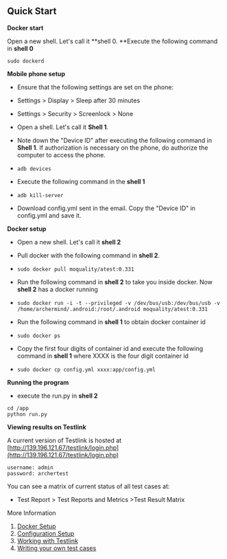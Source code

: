 ## Quick Start

**Docker start**

Open a new shell. Let's call it **shell 0. **Execute the following command in **shell 0**

```
sudo dockerd
```

**Mobile phone setup**

* Ensure that the following settings are set on the phone:

* Settings &gt; Display &gt; Sleep after 30 minutes

* Settings &gt; Security &gt; Screenlock &gt; None

* Open a shell. Let's call it **Shell 1**.

* Note down the "Device ID" after executing the following command in **Shell 1**. If authorization is necessary on the phone, do authorize the computer to access the phone.

* ```
  adb devices
  ```
* Execute the following command in the **shell 1**

* ```
  adb kill-server
  ```
* Download config.yml sent in the email.  Copy the "Device ID" in config.yml and save it.

**Docker setup**



* Open a new shell. Let's call it **shell 2**

* Pull docker with the following command in **shell 2**.

* ```
  sudo docker pull moquality/atest:0.331
  ```
* Run the following command in **shell 2** to take you inside docker. Now **shell 2** has a docker running
* ```
  sudo docker run -i -t --privileged -v /dev/bus/usb:/dev/bus/usb -v /home/archermind/.android:/root/.android moquality/atest:0.331
  ```
* Run the following command in **shell 1** to obtain docker container id

* ```
  sudo docker ps
  ```
* Copy the first four digits of container id and execute the following command in **shell 1** where XXXX is the four digit container id

* ```
  sudo docker cp config.yml xxxx:app/config.yml
  ```

**Running the program**

* execute the run.py in **shell 2**

```
cd /app
python run.py
```

**Viewing results on Testlink**

A current version of Testlink is hosted at [http://139.196.121.67/testlink/login.php](http://139.196.121.67/testlink/login.php)

```
username: admin
password: archertest
```

You can see a matrix of current status of all test cases at:

* Test Report &gt; Test Reports and Metrics  &gt;Test Result Matrix 

More Information

1. [Docker Setup](/docker-setup.md)
2. [Configuration Setup](/config-setup.md)
3. [Working with Testlink](/testlink.md)
4. [Writing your own test cases](/additional.md)



